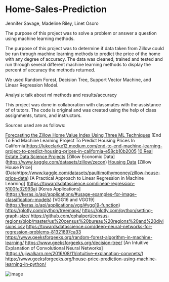 # Home-Sales-Prediction
Jennifer Savage, Madeline Riley, Linet Osoro

The purpose of this project was to solve a problem or answer a question using machine learning methods. 

The purpose of this project was to determine if data taken from Zillow could be run through machine learning methods to predict the price of the home with any degree of accuracy. The data was cleaned, trained and tested and run through several different machine learning methods to display the percent of accuracy the methods returned. 

We used Random Forest, Decision Tree, Support Vector Machine, and Linear Regression Model.

Analysis: talk about ml methods and results/accuracy

This project was done in collaboration with classmates with the assistance of of tutors. The code is original and was created using the help of class assignments, tutors, and instructors. 

Sources used are as follows: 

[Forecasting the Zillow Home Value Index Using Three ML Techniques](https://nycdatascience.com/blog/student-works/capstone/forecasting-the-zillow-home-value-index-using-three-ml-techniques/) 
[End To End Machine Learning Project To Predict Housing Prices In California]https://lukeclarke12.medium.com/end-to-end-machine-learning-project-to-predict-housing-prices-in-california-e58cb10b2005
[10 Real Estate Data Science Projects](https://www.interviewquery.com/p/real-estate-data-science-projects)
[Zillow Economic Data] (https://www.kaggle.com/datasets/zillow/zecon)
[Housing Data](https://www.zillow.com/research/data/)
[Zillow House Price] (Datahttps://www.kaggle.com/datasets/paultimothymooney/zillow-house-price-data)
[A Practical Approach to Linear Regression in Machine Learning] (https://towardsdatascience.com/linear-regression-5100fe32993a)
[Keras Applications] (https://keras.io/api/applications/#usage-examples-for-image-classification-models)
[VGG16 and VGG19] (https://keras.io/api/applications/vgg/#vgg19-function)
https://plotly.com/python/treemaps/
https://plotly.com/python/setting-graph-size/
https://github.com/cphalpert/census-regions/blob/master/us%20census%20bureau%20regions%20and%20divisions.csv
https://towardsdatascience.com/deep-neural-networks-for-regression-problems-81321897ca33
https://www.geeksforgeeks.org/random-forest-algorithm-in-machine-learning/
https://www.geeksforgeeks.org/decision-tree/
[An Intuitive Explanation of Convolutional Neural Networks] (https://ujjwalkarn.me/2016/08/11/intuitive-explanation-convnets/)
https://www.geeksforgeeks.org/house-price-prediction-using-machine-learning-in-python/

![image](https://github.com/LinetOsoro/Home-Sales-Prediction/assets/150875359/708f09df-1955-40b9-b42d-920e6fb99f4d)
